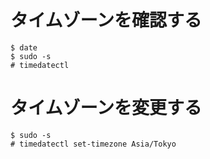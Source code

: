 # タイムゾーンを確認する
```
$ date
$ sudo -s
# timedatectl
```

# タイムゾーンを変更する

```
$ sudo -s
# timedatectl set-timezone Asia/Tokyo
```
